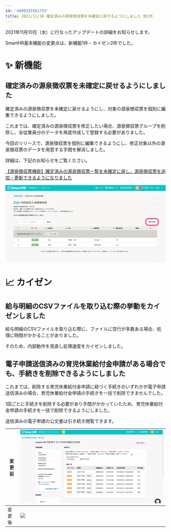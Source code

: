 ```yaml
---
id: '4409255561753'
title: 2021/11/10 確定済みの源泉徴収票を未確定に戻せるようにしました 他2件
---
```

2021年11月10日（水）に行なったアップデートの詳細をお知らせします。

SmartHR基本機能の変更点は、新機能1件・カイゼン2件でした。

# ✨ 新機能

## 確定済みの源泉徴収票を未確定に戻せるようにしました

確定済みの源泉徴収票を未確定に戻せるようにし、対象の源泉徴収票を個別に編集できるようにしました。

これまでは、確定済みの源泉徴収票を修正したい場合、源泉徴収票グループを削除し、全従業員分のデータを再度作成して登録する必要がありました。

今回のリリースで、源泉徴収票を個別に編集できるようにし、修正対象以外の源泉徴収票のデータを用意する手間を解消しました。

詳細は、下記のお知らせをご覧ください。

[【源泉徴収票機能】確定済みの源泉徴収票一覧を未確定に戻し、源泉徴収票を追加・更新できるようになりました](https://smarthr.jp/update/29982)

![](./__________2021-11-12_10_41_16.png)

# 📈 カイゼン

## 給与明細のCSVファイルを取り込む際の挙動をカイゼンしました

給与明細のCSVファイルを取り込む際に、ファイルに空行が多数ある場合、処理に時間がかかることがありました。

そのため、内部動作を見直し処理速度をカイゼンしました。

## 電子申請送信済みの育児休業給付金申請がある場合でも、手続きを削除できるようにしました

これまでは、削除する育児休業給付金申請に紐づく手続きのいずれかが電子申請送信済みの場合、育児休業給付金申請の手続きを一括で削除できませんでした。

1回ごとに手続きを削除する必要があり手間がかかっていたため、育児休業給付金申請の手続きを一括で削除できるようにしました。

送信済みの電子申請の公文書は引き続き閲覧できます。

| 変更前 | ![](./upload_608df55faf840027338ac4317f7081de.gif) |
| --- | --- |
| 変更後 | ![](./Kapture_2021-11-12_at_17.13.49.gif) |

